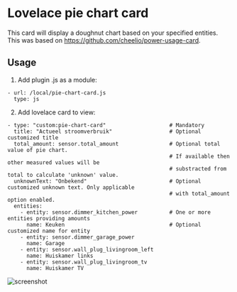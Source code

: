 # Lovelace pie chart card

This card will display a doughnut chart based on your specified entities. This was based on https://github.com/cheelio/power-usage-card. 

## Usage
1. Add plugin .js as a module:
```
- url: /local/pie-chart-card.js
  type: js
```
2. Add lovelace card to view:
```
- type: "custom:pie-chart-card"                    # Mandatory
  title: "Actueel stroomverbruik"                  # Optional customized title
  total_amount: sensor.total_amount                # Optional total value of pie chart.
                                                   # If available then other measured values will be 
                                                   # substracted from total to calculate 'unknown' value.
  unknownText: "Onbekend"                          # Optional customized unknown text. Only applicable
                                                   # with total_amount option enabled.
  entities:
    - entity: sensor.dimmer_kitchen_power          # One or more entities providing amounts
      name: Keuken                                 # Optional customized name for entity
    - entity: sensor.dimmer_garage_power
      name: Garage
    - entity: sensor.wall_plug_livingroom_left
      name: Huiskamer links
    - entity: sensor.wall_plug_livingroom_tv
      name: Huiskamer TV
 ```

![screenshot](https://raw.githubusercontent.com/cheelio/power-usage-card/master/power-usage-card.png)
